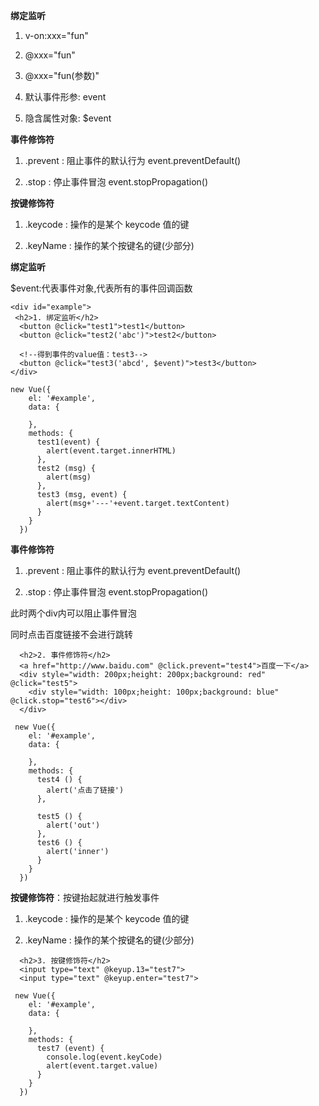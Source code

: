 **绑定监听**

1) v-on:xxx="fun" 

2) @xxx="fun" 

3) @xxx="fun(参数)" 

4) 默认事件形参: event 

5) 隐含属性对象: $event 



**事件修饰符**

1) .prevent : 阻止事件的默认行为 event.preventDefault() 

2) .stop : 停止事件冒泡 event.stopPropagation()



**按键修饰符**

1) .keycode : 操作的是某个 keycode 值的键 

2) .keyName : 操作的某个按键名的键(少部分)





**绑定监听**

$event:代表事件对象,代表所有的事件回调函数

```
<div id="example">
 <h2>1. 绑定监听</h2>
  <button @click="test1">test1</button>
  <button @click="test2('abc')">test2</button>
  
  <!--得到事件的value值：test3-->
  <button @click="test3('abcd', $event)">test3</button>
</div>
```

```
new Vue({
    el: '#example',
    data: {

    },
    methods: {
      test1(event) {
        alert(event.target.innerHTML)
      },
      test2 (msg) {
        alert(msg)
      },
      test3 (msg, event) {
        alert(msg+'---'+event.target.textContent)
      }
    }
  })
```





**事件修饰符**

1) .prevent : 阻止事件的默认行为 event.preventDefault() 

2) .stop : 停止事件冒泡 event.stopPropagation()



此时两个div内可以阻止事件冒泡

同时点击百度链接不会进行跳转

```
  <h2>2. 事件修饰符</h2>
  <a href="http://www.baidu.com" @click.prevent="test4">百度一下</a>
  <div style="width: 200px;height: 200px;background: red" @click="test5">
    <div style="width: 100px;height: 100px;background: blue" @click.stop="test6"></div>
  </div>
```

```
 new Vue({
    el: '#example',
    data: {

    },
    methods: {
      test4 () {
        alert('点击了链接')
      },

      test5 () {
        alert('out')
      },
      test6 () {
        alert('inner')
      }
    }
  })
```





**按键修饰符**：按键抬起就进行触发事件

1) .keycode : 操作的是某个 keycode 值的键 

2) .keyName : 操作的某个按键名的键(少部分)

```
  <h2>3. 按键修饰符</h2>
  <input type="text" @keyup.13="test7">
  <input type="text" @keyup.enter="test7">
```

```
 new Vue({
    el: '#example',
    data: {

    },
    methods: {
      test7 (event) {
        console.log(event.keyCode)
        alert(event.target.value)
      }
    }
  })
```







